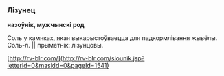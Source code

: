 ### Лізунец
**назоўнік, мужчынскі род**

Соль у камяках, якая выкарыстоўваецца для падкормлівання жывёлы. Соль-л. || прыметнік: лізунцовы.

<a rel="author">[http://rv-blr.com/](http://rv-blr.com/slounik.jsp?letterId=0&maskId=0&pageId=1541)</a>

